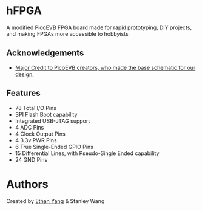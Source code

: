 
# hFPGA

A modified PicoEVB FPGA board made for rapid prototyping, DIY projects, and making FPGAs more accessible to hobbyists


## Acknowledgements

 - [Major Credit to PicoEVB creators, who made the base schematic for our design.](https://github.com/RHSResearchLLC/PicoEVB/tree/master)


## Features

- 78 Total I/O Pins
- SPI Flash Boot capability
- Integrated USB-JTAG support
- 4 ADC Pins
- 4 Clock Output Pins
- 4 3.3v PWR Pins
- 6 True Single-Ended GPIO Pins
- 15 Differential Lines, with Pseudo-Single Ended capability
- 24 GND Pins

# Authors

Created by [Ethan Yang](https://github.com/ethanyangtaco115) & Stanley Wang 

